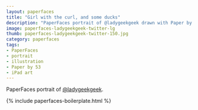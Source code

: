 ```yaml
---
layout: paperfaces
title: "Girl with the curl, and some ducks"
description: "PaperFaces portrait of @ladygeekgeek drawn with Paper by 53 on an iPad."
image: paperfaces-ladygeekgeek-twitter-lg
thumb: paperfaces-ladygeekgeek-twitter-150.jpg
category: paperfaces
tags: 
- PaperFaces
- portrait
- illustration
- Paper by 53
- iPad art
---
```


PaperFaces portrait of [@ladygeekgeek](http://twitter.com/ladygeekgeek).

{% include paperfaces-boilerplate.html %}